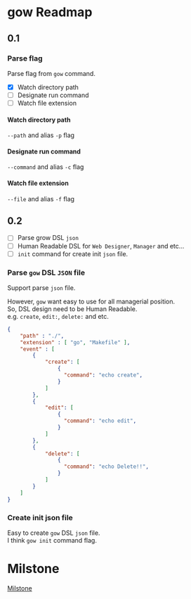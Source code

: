 # gow Readmap

## 0.1

### Parse flag
Parse flag from `gow` command. 

- [x] Watch directory path
- [ ] Designate run command
- [ ] Watch file extension

#### Watch directory path
`--path` and alias `-p` flag

#### Designate run command
`--command` and alias `-c` flag

#### Watch file extension
`--file` and alias `-f` flag

## 0.2

- [ ] Parse grow DSL `json`
- [ ] Human Readable DSL for `Web Designer`, `Manager` and etc...
- [ ] `init` command for create init `json` file.

### Parse `gow` DSL `JSON` file

Support parse `json` file.

However, `gow` want easy to use for all managerial position.  
So, DSL design need to be Human Readable.  
e.g. `create`, `edit:`, `delete:` and etc.

```json
{
    "path" : "./",
    "extension" : [ "go", "Makefile" ],
    "event" : [
        {
            "create": [
                {
                  "command": "echo create",
                }
            ]
        },
        {
            "edit": [
                {
                  "command": "echo edit",
                }
            ]
        },
        {
            "delete": [
                {
                  "command": "echo Delete!!",
                }
            ]
        }
    ]
}
```

### Create init json file
Easy to create `gow` DSL `json` file.  
I think `gow init` command flag.

# Milstone
[Milstone](https://github.com/zchee/gow/milestones)

